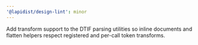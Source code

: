 ```yaml
---
'@lapidist/design-lint': minor
---
```


Add transform support to the DTIF parsing utilities so inline documents and flatten helpers respect registered and per-call token transforms.
